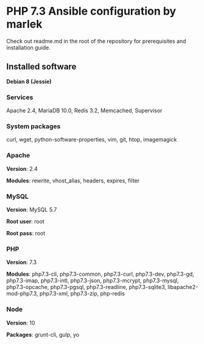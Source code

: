 # PHP 7.3 Ansible configuration by marlek

Check out readme.md in the root of the repository for prerequisites and installation guide.

## Installed software

**Debian 8 (Jessie)**

### Services
Apache 2.4, MariaDB 10.0, Redis 3.2, Memcached, Supervisor

### System packages

curl, wget, python-software-properties, vim, git, htop, imagemagick

### Apache

**Version**: 2.4

**Modules**: rewrite, vhost_alias, headers, expires, filter

### MySQL

**Version**: MySQL 5.7

**Root user**: root

**Root pass**: root

### PHP

**Version**: 7.3

**Modules**: php7.3-cli, php7.3-common, php7.3-curl, php7.3-dev, php7.3-gd, php7.3-imap, php7.3-intl, php7.3-json, php7.3-mcrypt, php7.3-mysql, php7.3-opcache, php7.3-pgsql, php7.3-readline, php7.3-sqlite3, libapache2-mod-php7.3, php7.3-xml, php7.3-zip, php-redis

### Node

**Version**: 10

**Packages**: grunt-cli, gulp, yo
